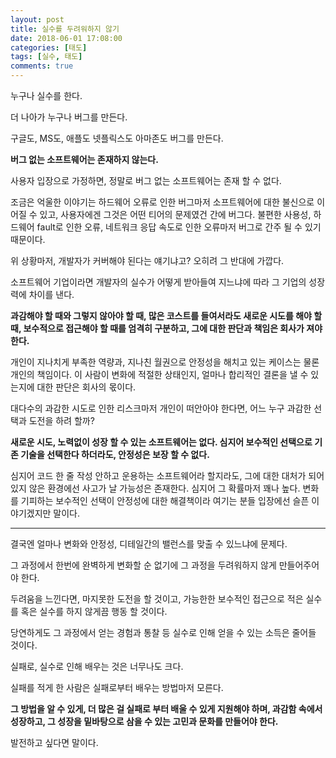 ```yaml
---
layout: post
title: 실수를 두려워하지 않기
date: 2018-06-01 17:08:00
categories: [태도]
tags: [실수, 태도]
comments: true
---
```


누구나 실수를 한다.

더 나아가 누구나 버그를 만든다.

구글도, MS도, 애플도 넷플릭스도 아마존도 버그를 만든다.

**버그 없는 소프트웨어는 존재하지 않는다.**

사용자 입장으로 가정하면, 정말로 버그 없는 소프트웨어는 존재 할 수 없다.

조금은 억울한 이야기는 하드웨어 오류로 인한 버그마저 소프트웨어에 대한 불신으로 이어질 수 있고, 사용자에겐 그것은 어떤 티어의 문제였건 간에 버그다.
불편한 사용성, 하드웨어 fault로 인한 오류, 네트워크 응답 속도로 인한 오류마저 버그로 간주 될 수 있기 때문이다.

위 상황마저, 개발자가 커버해야 된다는 얘기냐고? 오히려 그 반대에 가깝다.

소프트웨어 기업이라면 개발자의 실수가 어떻게 받아들여 지느냐에 따라 그 기업의 성장력에 차이를 낸다.

**과감해야 할 때와 그렇지 않아야 할 때, 많은 코스트를 들여서라도 새로운 시도를 해야 할 때, 보수적으로 접근해야 할 때를 엄격히 구분하고, 그에 대한 판단과 책임은 회사가 져야 한다.**

개인이 지나치게 부족한 역량과, 지나친 월권으로 안정성을 해치고 있는 케이스는 물론 개인의 책임이다.
이 사람이 변화에 적절한 상태인지, 얼마나 합리적인 결론을 낼 수 있는지에 대한 판단은 회사의 몫이다.

대다수의 과감한 시도로 인한 리스크마저 개인이 떠안아야 한다면, 어느 누구 과감한 선택과 도전을 하려 할까?

**새로운 시도, 노력없이 성장 할 수 있는 소프트웨어는 없다. 심지어 보수적인 선택으로 기존 기술을 선택한다 하더라도, 안정성은 보장 할 수 없다.**

심지어 코드 한 줄 작성 안하고 운용하는 소프트웨어라 할지라도, 그에 대한 대처가 되어있지 않은 환경에선 사고가 날 가능성은 존재한다. 심지어 그 확률마저 꽤나 높다. 변화를 기피하는 보수적인 선택이 안정성에 대한 해결책이라 여기는 분들 입장에선 슬픈 이야기겠지만 말이다.

---

결국엔 얼마나 변화와 안정성, 디테일간의 밸런스를 맞출 수 있느냐에 문제다.

그 과정에서 한번에 완벽하게 변화할 순 없기에 그 과정을 두려워하지 않게 만들어주어야 한다.

두려움을 느낀다면, 마지못한 도전을 할 것이고, 가능한한 보수적인 접근으로 적은 실수를 혹은 실수를 하지 않게끔 행동 할 것이다.

당연하게도 그 과정에서 얻는 경험과 통찰 등 실수로 인해 얻을 수 있는 소득은 줄어들 것이다.

실패로, 실수로 인해 배우는 것은 너무나도 크다.

실패를 적게 한 사람은 실패로부터 배우는 방법마저 모른다.

**그 방법을 알 수 있게, 더 많은 걸 실패로 부터 배울 수 있게 지원해야 하며, 과감함 속에서 성장하고, 그 성장을 밑바탕으로 삼을 수 있는 고민과 문화를 만들어야 한다.**

발전하고 싶다면 말이다.